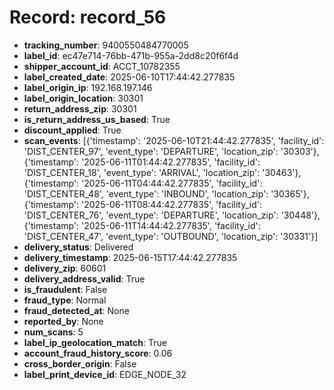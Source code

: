 # Record: record_56

- **tracking_number**: 9400550484770005
- **label_id**: ec47e714-76bb-471b-955a-2dd8c20f6f4d
- **shipper_account_id**: ACCT_10782355
- **label_created_date**: 2025-06-10T17:44:42.277835
- **label_origin_ip**: 192.168.197.146
- **label_origin_location**: 30301
- **return_address_zip**: 30301
- **is_return_address_us_based**: True
- **discount_applied**: True
- **scan_events**: [{'timestamp': '2025-06-10T21:44:42.277835', 'facility_id': 'DIST_CENTER_97', 'event_type': 'DEPARTURE', 'location_zip': '30303'}, {'timestamp': '2025-06-11T01:44:42.277835', 'facility_id': 'DIST_CENTER_18', 'event_type': 'ARRIVAL', 'location_zip': '30463'}, {'timestamp': '2025-06-11T04:44:42.277835', 'facility_id': 'DIST_CENTER_48', 'event_type': 'INBOUND', 'location_zip': '30365'}, {'timestamp': '2025-06-11T08:44:42.277835', 'facility_id': 'DIST_CENTER_76', 'event_type': 'DEPARTURE', 'location_zip': '30448'}, {'timestamp': '2025-06-11T14:44:42.277835', 'facility_id': 'DIST_CENTER_47', 'event_type': 'OUTBOUND', 'location_zip': '30331'}]
- **delivery_status**: Delivered
- **delivery_timestamp**: 2025-06-15T17:44:42.277835
- **delivery_zip**: 60601
- **delivery_address_valid**: True
- **is_fraudulent**: False
- **fraud_type**: Normal
- **fraud_detected_at**: None
- **reported_by**: None
- **num_scans**: 5
- **label_ip_geolocation_match**: True
- **account_fraud_history_score**: 0.06
- **cross_border_origin**: False
- **label_print_device_id**: EDGE_NODE_32